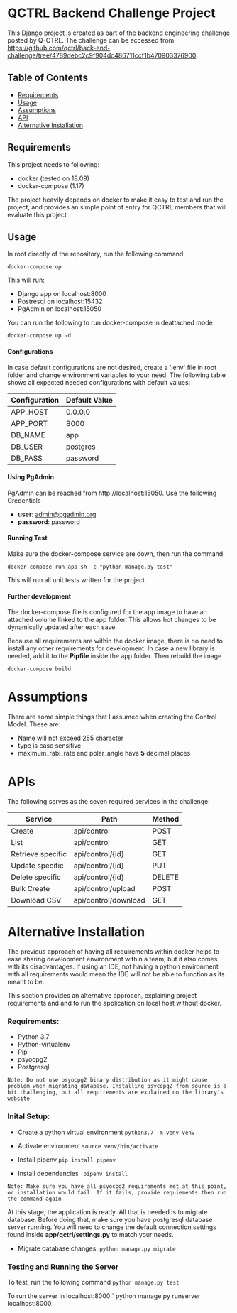 # QCTRL Backend Challenge Project

This Django project is created as part of the backend engineering challenge posted by Q-CTRL. The challenge can be accessed from https://github.com/qctrl/back-end-challenge/tree/4789debc2c9f904dc486711ccf1b470903376900

## Table of Contents

- [Requirements](#Requirements)
- [Usage](#Usage)
- [Assumptions](#Assumptions)
- [API](#API)
- [Alternative Installation](#alternative-installation)


## Requirements
This project needs to following:

* docker (tested on 18.09)
* docker-compose (1.17)

The project heavily depends on docker to make it easy to test and run the project, and provides an simple point of entry for QCTRL members that will evaluate this project

## Usage 
In root directly of the repository, run the following command

`
docker-compose up
`

This will run:
- Django app on localhost:8000
- Postresql on localhost:15432
- PgAdmin on localhost:15050

You can run the following to run docker-compose in deattached mode

`
docker-compose up -d
`

#### Configurations
In case default configurations are not desired, create a '.env' file in root folder and change environment variables to your need. The following table shows all expected needed configurations with default values:

| Configuration | Default Value |
|-------------- |---------------|
| APP_HOST      | 0.0.0.0       |
| APP_PORT      | 8000          |
| DB_NAME       | app           |
| DB_USER       | postgres      |
| DB_PASS       | password      |

#### Using PgAdmin
PgAdmin can be reached from http://localhost:15050. Use the following Credentials
* **user**: admin@pgadmin.org
* **password**: password

#### Running Test
Make sure the docker-compose service are down, then run the command

`
docker-compose run app sh -c "python manage.py test"
`

This will run all unit tests written for the project


#### Further development
The docker-compose file is configured for the app image to have an attached volume linked to the app folder. This allows hot changes to be dynamically updated after each save.

Because all requirements are within the docker image, there is no need to install any other requirements for development. In case a new library is needed, add it to the **Pipfile** inside the app folder. Then rebuild the image

`
docker-compose build
`

# Assumptions
There are some simple things that I assumed when creating the Control Model. These are:
- Name will not exceed 255 character
- type is case sensitive
- maximum_rabi_rate and polar_angle have **5** decimal places

# APIs
The following serves as the seven required services in the challenge:

| Service           | Path                 | Method  |
|-------------------|----------------------|---------|
| Create            | api/control          | POST    |
| List              | api/control          | GET     |
| Retrieve specific | api/control/{id}     | GET     |
| Update specific   | api/control/{id}     | PUT     |
| Delete specific   | api/control/{id}     | DELETE  |
| Bulk Create       | api/control/upload   | POST    |
| Download CSV      | api/control/download | GET     |


# Alternative Installation
The previous approach of having all requirements within docker helps to ease sharing development environment within a team, but it also comes with its disadvantages. If using an IDE, not having a python environment with all requirements would mean the IDE will not be able to function as its meant to be. 

This section provides an alternative approach, explaining project requirements and and to run the application on local host without docker.

### Requirements:
* Python 3.7
* Python-virtualenv
* Pip
* psyocpg2
* Postgresql

`
Note: Do not use psyocpg2 binary distribution as it might cause problem when migrating database. Installing psycopg2 from source is a bit challenging, but all requirements are explained on the library's website
`

### Inital Setup:

- Create a python virtual environment
`
python3.7 -m venv venv
`

- Activate environment
`
source venv/bin/activate
`
- Install pipenv
`
pip install pipenv
`
- Install dependencies
`
pipenv install`

`Note: Make sure you have all psyocpg2 requirements met at this point, or installation would fail. If it fails, provide requiements then run the command again`


At this stage, the application is ready. All that is needed is to migrate database. Before doing that, make sure you have postgresql database server running. You will need to change the default connection settings found inside **app/qctrl/settings.py** to match your needs.

- Migrate database changes:
`
python manage.py migrate
`

### Testing and Running the Server

To test, run the following command
`
python manage.py test
`

To run the server in localhost:8000
`
python manage.py runserver localhost:8000